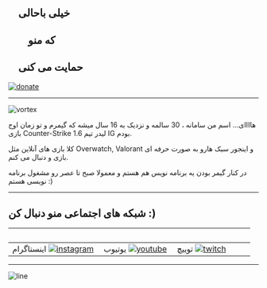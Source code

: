 ## &nbsp; &nbsp; خیلی باحالی
## &nbsp; &nbsp; &nbsp; &nbsp; که منو 
## &nbsp; &nbsp; حمایت می کنی


[![donate]](https://www.reymit.ir/madvortex)

------

![vortex]

هاااای... اسم من سامانه ، 30 سالمه و نزدیک به 16 سال میشه که گیمرم و تو زمان اوج بازی Counter-Strike 1.6 لیدر تیم IG بودم.

کلا بازی های آنلاین مثل Overwatch, Valorant و اینجور سبک هارو به صورت حرفه ای بازی و دنبال می کنم.

در کنار گیمر بودن یه برنامه نویس هم هستم و معمولا صبح تا عصر رو مشغول برنامه نویسی هستم :)

------

## شبکه های اجتماعی منو دنبال کن :)


 &nbsp; | &nbsp; | &nbsp; | &nbsp; | &nbsp;
 ---:| ---:| ---:| ---:| ---:
اینستاگرام [![instagram]](https://www.instagram.com/mad.vortex) | &nbsp;یوتیوب [![youtube]](https://www.youtube.com/channel/UCpY49kWlUc2IBNheCuDxfxg) | &nbsp;توییچ [![twitch]](https://www.twitch.tv/samanmadvortex) | 

------
![line]


[vortex]: http://samanrashidi.com/stream/vortex.png
[instagram]: http://samanrashidi.com/stream/instagram_green.png
[youtube]: http://samanrashidi.com/stream/youtube_green.png
[twitch]: http://samanrashidi.com/stream/twitch_green.png
[donate]: http://samanrashidi.com/stream/donate2.png
[line]: http://samanrashidi.com/stream/line.jpg